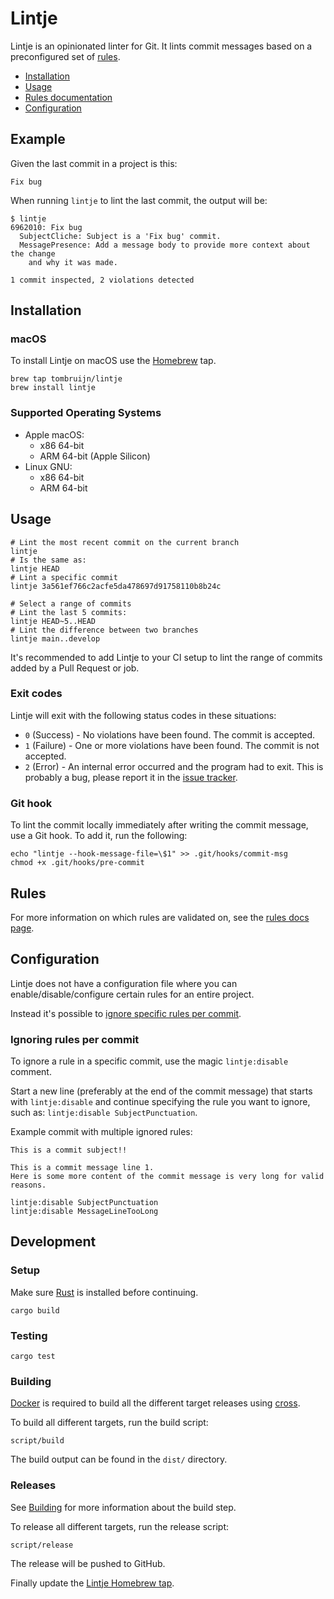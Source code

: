 # Lintje

Lintje is an opinionated linter for Git. It lints commit messages based on a
preconfigured set of [rules][rules].

- [Installation](#installation)
- [Usage](#usage)
- [Rules documentation][rules]
- [Configuration](#configuration)

## Example

Given the last commit in a project is this:

```
Fix bug
```

When running `lintje` to lint the last commit, the output will be:

```
$ lintje
6962010: Fix bug
  SubjectCliche: Subject is a 'Fix bug' commit.
  MessagePresence: Add a message body to provide more context about the change
    and why it was made.

1 commit inspected, 2 violations detected
```

## Installation

### macOS

To install Lintje on macOS use the [Homebrew](https://brew.sh/) tap.

```
brew tap tombruijn/lintje
brew install lintje
```

### Supported Operating Systems

- Apple macOS:
    - x86 64-bit
    - ARM 64-bit (Apple Silicon)
- Linux GNU:
    - x86 64-bit
    - ARM 64-bit

## Usage

```
# Lint the most recent commit on the current branch
lintje
# Is the same as:
lintje HEAD
# Lint a specific commit
lintje 3a561ef766c2acfe5da478697d91758110b8b24c

# Select a range of commits
# Lint the last 5 commits:
lintje HEAD~5..HEAD
# Lint the difference between two branches
lintje main..develop
```

It's recommended to add Lintje to your CI setup to lint the range of commits
added by a Pull Request or job.

### Exit codes

Lintje will exit with the following status codes in these situations:

- `0` (Success) - No violations have been found. The commit is accepted.
- `1` (Failure) - One or more violations have been found. The commit is not
  accepted.
- `2` (Error) - An internal error occurred and the program had to exit. This is
  probably a bug, please report it in the [issue tracker][issues].

### Git hook

To lint the commit locally immediately after writing the commit message, use a
Git hook. To add it, run the following:

```
echo "lintje --hook-message-file=\$1" >> .git/hooks/commit-msg
chmod +x .git/hooks/pre-commit
```

## Rules

For more information on which rules are validated on, see the [rules docs
page][rules].

## Configuration

Lintje does not have a configuration file where you can enable/disable/configure
certain rules for an entire project.

Instead it's possible to [ignore specific rules per
commit](#ignoring-rules-per-commit).

### Ignoring rules per commit

To ignore a rule in a specific commit, use the magic `lintje:disable` comment.

Start a new line (preferably at the end of the commit message) that starts with
`lintje:disable` and continue specifying the rule you want to ignore, such as:
`lintje:disable SubjectPunctuation`.

Example commit with multiple ignored rules:

```
This is a commit subject!!

This is a commit message line 1.
Here is some more content of the commit message is very long for valid reasons.

lintje:disable SubjectPunctuation
lintje:disable MessageLineTooLong
```

## Development

### Setup

Make sure [Rust](https://www.rust-lang.org/) is installed before continuing.

```
cargo build
```

### Testing

```
cargo test
```

### Building

[Docker](https://www.docker.com/) is required to build all the different target
releases using [cross](https://github.com/rust-embedded/cross).

To build all different targets, run the build script:

```
script/build
```

The build output can be found in the `dist/` directory.

### Releases

See [Building](#building) for more information about the build step.

To release all different targets, run the release script:

```
script/release
```

The release will be pushed to GitHub.

Finally update the
[Lintje Homebrew tap](https://github.com/tombruijn/homebrew-lintje).

[rules]: doc/rules.md
[issues]: https://github.com/tombruijn/lintje/issues

